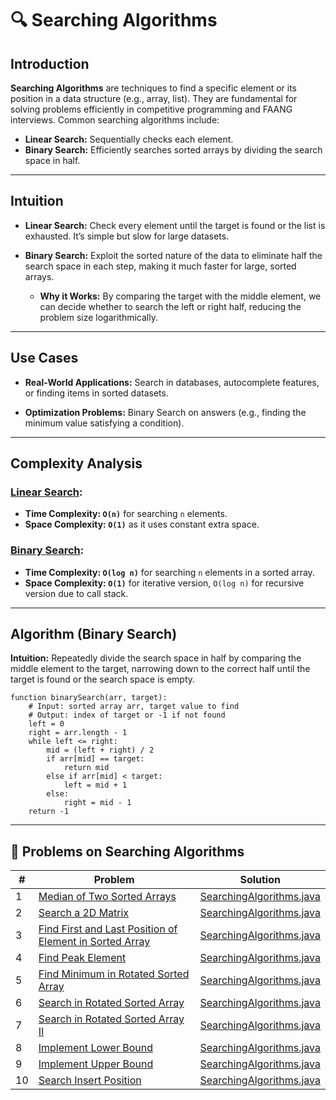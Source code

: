 # 🔍 Searching Algorithms

## Introduction

**Searching Algorithms** are techniques to find a specific element or its position in a data structure (e.g., array,
list). They are fundamental for solving problems efficiently in competitive programming and FAANG interviews. Common
searching algorithms include:

* **Linear Search:** Sequentially checks each element.
* **Binary Search:** Efficiently searches sorted arrays by dividing the search space in half.

---

## Intuition

- **Linear Search:** Check every element until the target is found or the list is exhausted. It’s simple but slow for
  large
  datasets.

- **Binary Search:** Exploit the sorted nature of the data to eliminate half the search space in each step, making it
  much
  faster for large, sorted arrays.
    - **Why it Works:** By comparing the target with the middle element, we can decide whether to search the left or
      right half,
      reducing the problem size logarithmically.

---

## Use Cases

- **Real-World Applications:** Search in databases, autocomplete features, or finding items in sorted datasets.

- **Optimization Problems:** Binary Search on answers (e.g., finding the minimum value satisfying a condition).

---

## Complexity Analysis

### [Linear Search](./SearchingAlgorithms.java):

- **Time Complexity: `O(n)`** for searching `n` elements.
- **Space Complexity: `O(1)`** as it uses constant extra space.

### [Binary Search](./SearchingAlgorithms.java):

- **Time Complexity: `O(log n)`** for searching `n` elements in a sorted array.
- **Space Complexity: `O(1)`** for iterative version, `O(log n)` for recursive version due to call stack.

---

## Algorithm (Binary Search)

**Intuition:** Repeatedly divide the search space in half by comparing the middle element to the target, narrowing down
to
the correct half until the target is found or the search space is empty.

```
function binarySearch(arr, target):
    # Input: sorted array arr, target value to find
    # Output: index of target or -1 if not found
    left = 0
    right = arr.length - 1
    while left <= right:
        mid = (left + right) / 2
        if arr[mid] == target:
            return mid
        else if arr[mid] < target:
            left = mid + 1
        else:
            right = mid - 1
    return -1
```

---

## 🧪 Problems on Searching Algorithms

| #  | Problem                                                                                                                                                       | Solution                                               |
|----|---------------------------------------------------------------------------------------------------------------------------------------------------------------|--------------------------------------------------------|
| 1  | [Median of Two Sorted Arrays](https://leetcode.com/problems/median-of-two-sorted-arrays/)                                                                     | [SearchingAlgorithms.java](./SearchingAlgorithms.java) |
| 2  | [Search a 2D Matrix](https://leetcode.com/problems/search-a-2d-matrix/description/)                                                                           | [SearchingAlgorithms.java](./SearchingAlgorithms.java) |
| 3  | [Find First and Last Position of Element in Sorted Array](https://leetcode.com/problems/find-first-and-last-position-of-element-in-sorted-array/description/) | [SearchingAlgorithms.java](./SearchingAlgorithms.java) |
| 4  | [Find Peak Element](https://leetcode.com/problems/find-peak-element/)                                                                                         | [SearchingAlgorithms.java](./SearchingAlgorithms.java) |
| 5  | [Find Minimum in Rotated Sorted Array](https://leetcode.com/problems/find-minimum-in-rotated-sorted-array/)                                                   | [SearchingAlgorithms.java](./SearchingAlgorithms.java) |                                                
| 6  | [Search in Rotated Sorted Array](https://leetcode.com/problems/search-in-rotated-sorted-array/)                                                               | [SearchingAlgorithms.java](./SearchingAlgorithms.java) |                                            
| 7  | [Search in Rotated Sorted Array II](https://leetcode.com/problems/search-in-rotated-sorted-array-ii)                                                          | [SearchingAlgorithms.java](./SearchingAlgorithms.java) |
| 8  | [Implement Lower Bound](https://www.geeksforgeeks.org/problems/implement-lower-bound/1)                                                                       | [SearchingAlgorithms.java](./SearchingAlgorithms.java) |
| 9  | [Implement Upper Bound](https://www.geeksforgeeks.org/problems/implement-upper-bound/1)                                                                       | [SearchingAlgorithms.java](./SearchingAlgorithms.java) |
| 10 | [Search Insert Position](https://leetcode.com/problems/search-insert-position/)                                                                               | [SearchingAlgorithms.java](./SearchingAlgorithms.java) |                                             |